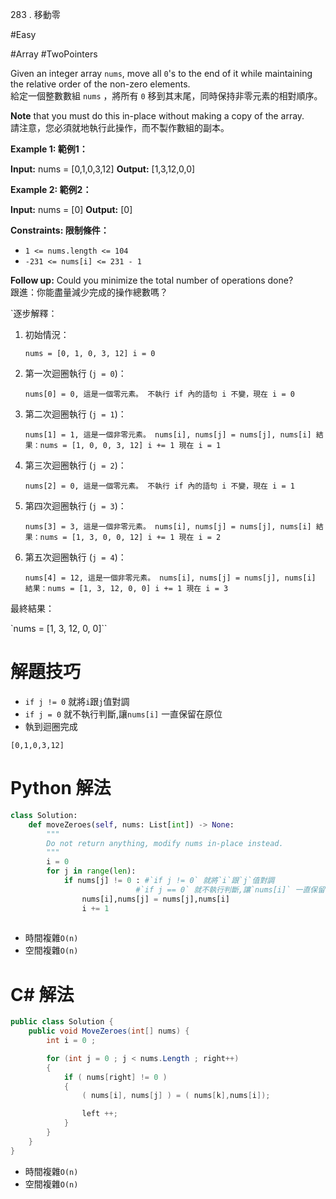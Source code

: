 283 . 移動零


#Easy

#Array
#TwoPointers


Given an integer array `nums`, move all `0`'s to the end of it while maintaining the relative order of the non-zero elements.  
給定一個整數數組 `nums` ，將所有 `0` 移到其末尾，同時保持非零元素的相對順序。

**Note** that you must do this in-place without making a copy of the array.  
請注意，您必須就地執行此操作，而不製作數組的副本。

**Example 1: 範例1：**

**Input:** nums = [0,1,0,3,12]
**Output:** [1,3,12,0,0]

**Example 2: 範例2：**

**Input:** nums = [0]
**Output:** [0]

**Constraints: 限制條件：**

- `1 <= nums.length <= 104`
- `-231 <= nums[i] <= 231 - 1`

**Follow up:** Could you minimize the total number of operations done?  
跟進：你能盡量減少完成的操作總數嗎？



`逐步解釋：

1. 初始情況：
    
    `nums = [0, 1, 0, 3, 12] i = 0`
    
2. 第一次迴圈執行 (`j = 0`)：
    
    `nums[0] = 0, 這是一個零元素。 不執行 if 內的語句 i 不變，現在 i = 0`
    
3. 第二次迴圈執行 (`j = 1`)：
        
    `nums[1] = 1, 這是一個非零元素。 nums[i], nums[j] = nums[j], nums[i] 結果：nums = [1, 0, 0, 3, 12] i += 1 現在 i = 1`
    
4. 第三次迴圈執行 (`j = 2`)：
    
    `nums[2] = 0, 這是一個零元素。 不執行 if 內的語句 i 不變，現在 i = 1`
    
5. 第四次迴圈執行 (`j = 3`)：
    
    `nums[3] = 3, 這是一個非零元素。 nums[i], nums[j] = nums[j], nums[i] 結果：nums = [1, 3, 0, 0, 12] i += 1 現在 i = 2`
    
6. 第五次迴圈執行 (`j = 4`)：
    
    `nums[4] = 12, 這是一個非零元素。 nums[i], nums[j] = nums[j], nums[i] 結果：nums = [1, 3, 12, 0, 0] i += 1 現在 i = 3`
    

最終結果：


`nums = [1, 3, 12, 0, 0]``


# 解題技巧

- `if j != 0` 就將`i`跟`j`值對調
- `if j = 0` 就不執行判斷,讓`nums[i]` 一直保留在原位
- 執到迴圈完成

 `[0,1,0,3,12]` 


# Python 解法

```python
class Solution:
    def moveZeroes(self, nums: List[int]) -> None:
        """
        Do not return anything, modify nums in-place instead.
        """
        i = 0
		for j in range(len):
			if nums[j] != 0 : #`if j != 0` 就將`i`跟`j`值對調
							#`if j == 0` 就不執行判斷,讓`nums[i]` 一直保留在原位
				nums[i],nums[j] = nums[j],nums[i]
				i += 1
		
```

- 時間複雜`O(n)`
- 空間複雜`O(n)`

# C# 解法

```C#
public class Solution {
    public void MoveZeroes(int[] nums) {
        int i = 0 ;

        for (int j = 0 ; j < nums.Length ; right++)
        {
            if ( nums[right] != 0 )
            {
                ( nums[i], nums[j] ) = ( nums[k],nums[i]);

                left ++;
            }
        }
    }
}
```

- 時間複雜`O(n)`
- 空間複雜`O(n)`

